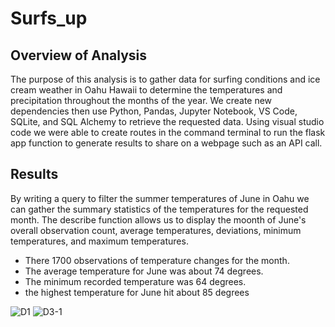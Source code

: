 # Surfs_up

## Overview of Analysis
The purpose of this analysis is to gather data for surfing conditions and ice cream weather in Oahu Hawaii to determine the temperatures and precipitation throughout the months of the year. We create new dependencies then use Python, Pandas, Jupyter Notebook, VS Code, SQLite, and SQL Alchemy to retrieve the requested data. Using visual studio code we were able to create routes in the command terminal to run the flask app function to generate results to share on a webpage such as an API call.

## Results
By writing a query to filter the summer temperatures of June in Oahu we can gather the summary statistics of the temperatures for the requested month. The describe function allows us to display the moonth of June's overall observation count, average temperatures, deviations, minimum temperatures, and maximum temperatures.

  * There 1700 observations of temperature changes for the month.
  * The average temperature for June was about 74 degrees.
  * The minimum recorded temperature was 64 degrees.
  * the highest temperature for June hit about 85 degrees

![D1](https://user-images.githubusercontent.com/118647523/217719265-1d403beb-ced0-42f6-bb50-5a09244c4627.png)
![D3-1](https://user-images.githubusercontent.com/118647523/217719279-c1de9012-d6ee-4429-8e6a-045c7b5a71ac.png)

